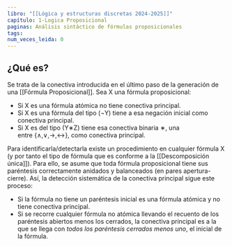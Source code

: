 ```yaml
---
libro: "[[Lógica y estructuras discretas 2024-2025]]"
capítulo: 1-Logica Proposicional
paginas: Análisis sintáctico de fórmulas proposicionales
tags: 
num_veces_leida: 0
---
```

## ¿Qué es?

Se trata de la conectiva introducida en el último paso de la generación de una [[Fórmula Proposicional]]. Sea X una fórmula proposicional:

- Si X es una fórmula atómica no tiene conectiva principal.
- Si X es una fórmula del tipo (¬Y) tiene a esa negación inicial como conectiva principal.
- Si X es del tipo (Y∗Z) tiene esa conectiva binaria ∗, una entre {∧,∨,→,↔}, como conectiva principal.

Para identificarla/detectarla existe un procedimiento en cualquier fórmula X (y por tanto el tipo de fórmula que es conforme a la [[Descomposición única]]). Para ello, se asume que toda fórmula proposicional tiene sus paréntesis correctamente anidados y balanceados (en pares apertura-cierre). Así, la detección sistemática de la conectiva principal sigue este proceso:

- Si la fórmula no tiene un paréntesis inicial es una fórmula atómica y no tiene conectiva principal.
- Si se recorre cualquier fórmula no atómica llevando el recuento de los paréntesis abiertos menos los cerrados, la conectiva principal es a la que se llega con _todos los paréntesis cerrados menos uno_, el inicial de la fórmula.